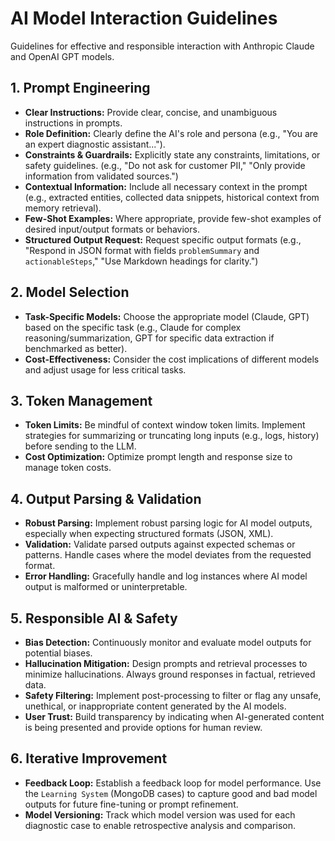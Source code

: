 # AI Model Interaction Guidelines

Guidelines for effective and responsible interaction with Anthropic Claude and OpenAI GPT models.

## 1. Prompt Engineering
- **Clear Instructions:** Provide clear, concise, and unambiguous instructions in prompts.
- **Role Definition:** Clearly define the AI's role and persona (e.g., "You are an expert diagnostic assistant...").
- **Constraints & Guardrails:** Explicitly state any constraints, limitations, or safety guidelines. (e.g., "Do not ask for customer PII," "Only provide information from validated sources.")
- **Contextual Information:** Include all necessary context in the prompt (e.g., extracted entities, collected data snippets, historical context from memory retrieval).
- **Few-Shot Examples:** Where appropriate, provide few-shot examples of desired input/output formats or behaviors.
- **Structured Output Request:** Request specific output formats (e.g., "Respond in JSON format with fields `problemSummary` and `actionableSteps`," "Use Markdown headings for clarity.")

## 2. Model Selection
- **Task-Specific Models:** Choose the appropriate model (Claude, GPT) based on the specific task (e.g., Claude for complex reasoning/summarization, GPT for specific data extraction if benchmarked as better).
- **Cost-Effectiveness:** Consider the cost implications of different models and adjust usage for less critical tasks.

## 3. Token Management
- **Token Limits:** Be mindful of context window token limits. Implement strategies for summarizing or truncating long inputs (e.g., logs, history) before sending to the LLM.
- **Cost Optimization:** Optimize prompt length and response size to manage token costs.

## 4. Output Parsing & Validation
- **Robust Parsing:** Implement robust parsing logic for AI model outputs, especially when expecting structured formats (JSON, XML).
- **Validation:** Validate parsed outputs against expected schemas or patterns. Handle cases where the model deviates from the requested format.
- **Error Handling:** Gracefully handle and log instances where AI model output is malformed or uninterpretable.

## 5. Responsible AI & Safety
- **Bias Detection:** Continuously monitor and evaluate model outputs for potential biases.
- **Hallucination Mitigation:** Design prompts and retrieval processes to minimize hallucinations. Always ground responses in factual, retrieved data.
- **Safety Filtering:** Implement post-processing to filter or flag any unsafe, unethical, or inappropriate content generated by the AI models.
- **User Trust:** Build transparency by indicating when AI-generated content is being presented and provide options for human review.

## 6. Iterative Improvement
- **Feedback Loop:** Establish a feedback loop for model performance. Use the `Learning System` (MongoDB cases) to capture good and bad model outputs for future fine-tuning or prompt refinement.
- **Model Versioning:** Track which model version was used for each diagnostic case to enable retrospective analysis and comparison.